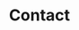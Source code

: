 ---
# An instance of the Contact widget.
# Documentation: https://sourcethemes.com/academic/docs/page-builder/
widget: contact
# This file represents a page section.
headless: true
# Order that this section appears on the page.
weight: 72

title: Contact
subtitle:

content:
  # Automatically link email and phone or display as text?
  autolink: true
  
design:
  columns: '2'
---